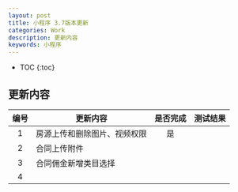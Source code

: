 ```yaml
---
layout: post
title: 小程序 3.7版本更新
categories: Work
description: 更新内容
keywords: 小程序
---
```


* TOC
{:toc}
## 更新内容

| 编号 | 更新内容                     | 是否完成 | 测试结果 |
| :--: | ---------------------------- | :------: | :------: |
|  1   | 房源上传和删除图片、视频权限 |    是    |          |
|  2   | 合同上传附件                 |          |          |
|  3   | 合同佣金新增类目选择         |          |          |
|  4   |                              |          |          |





